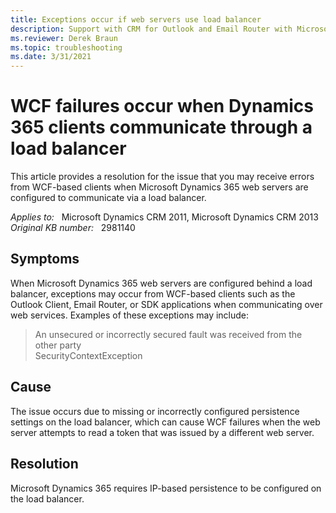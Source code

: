 ```yaml
---
title: Exceptions occur if web servers use load balancer 
description: Support with CRM for Outlook and Email Router with Microsoft Dynamics CRM using cookie based persistence load balancer settings.
ms.reviewer: Derek Braun
ms.topic: troubleshooting
ms.date: 3/31/2021
---
```

# WCF failures occur when Dynamics 365 clients communicate through a load balancer

This article provides a resolution for the issue that you may receive errors from WCF-based clients when Microsoft Dynamics 365 web servers are configured to communicate via a load balancer.

_Applies to:_ &nbsp; Microsoft Dynamics CRM 2011, Microsoft Dynamics CRM 2013  
_Original KB number:_ &nbsp; 2981140

## Symptoms

When Microsoft Dynamics 365 web servers are configured behind a load balancer, exceptions may occur from WCF-based clients such as the Outlook Client, Email Router, or SDK applications when communicating over web services. Examples of these exceptions may include:

> An unsecured or incorrectly secured fault was received from the other party  
SecurityContextException

## Cause

The issue occurs due to missing or incorrectly configured persistence settings on the load balancer, which can cause WCF failures when the web server attempts to read a token that was issued by a different web server.

## Resolution

Microsoft Dynamics 365 requires IP-based persistence to be configured on the load balancer.
